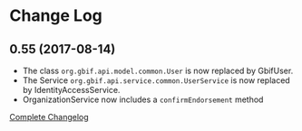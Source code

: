 # Change Log

## 0.55 (2017-08-14)

 * The class `org.gbif.api.model.common.User` is now replaced by GbifUser.
 * The Service `org.gbif.api.service.common.UserService` is now replaced by IdentityAccessService.
 * OrganizationService now includes a `confirmEndorsement` method

[Complete Changelog](https://github.com/gbif/gbif-api/compare/gbif-api-0.54...gbif-api-0.55)
